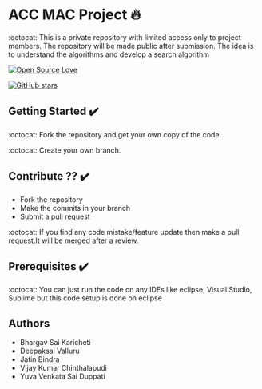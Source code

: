 # ACC MAC Project :fire:

:octocat: This is a private repository with limited access only to project members. The repository will be made public after submission. The idea is to understand the algorithms and develop a search algorithm

[![Open Source Love](https://badges.frapsoft.com/os/v2/open-source.svg?v=102)](https://github.com/jb1998/Coding-Contest-by-IEEE)  &nbsp;&nbsp;

[![GitHub stars](https://img.shields.io/github/stars/jb1998/ASE-Project.svg?style=social&label=Star)](https://github.com/jb1998/ASE-Project)




## Getting Started :heavy_check_mark:
:octocat: Fork the repository and get your own copy of the code.

:octocat: Create your own branch.

## Contribute ?? :heavy_check_mark:
* Fork the repository
* Make the commits in your branch
* Submit a pull request

:octocat: If you find any code mistake/feature update then make a pull request.It will be merged after a review.



## Prerequisites :heavy_check_mark:
:octocat: You can just run the code on any IDEs like eclipse, Visual Studio, Sublime but this code setup is done on eclipse


## Authors
- Bhargav Sai Karicheti
- Deepaksai Valluru
- Jatin Bindra 
- Vijay Kumar Chinthalapudi
- Yuva Venkata Sai Duppati
